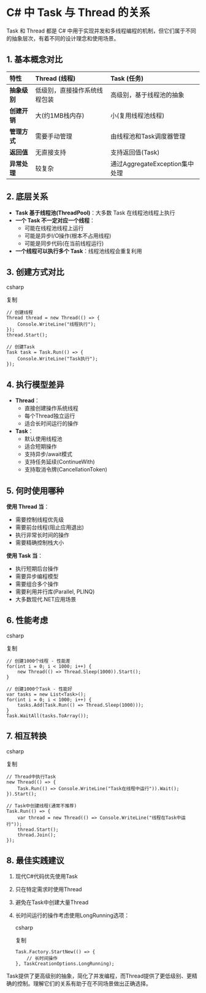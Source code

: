 # C# 中 Task 与 Thread 的关系

Task 和 Thread 都是 C# 中用于实现并发和多线程编程的机制，但它们属于不同的抽象层次，有着不同的设计理念和使用场景。

## 1. 基本概念对比

| 特性         | Thread (线程)                | Task (任务)                    |
| :----------- | :--------------------------- | :----------------------------- |
| **抽象级别** | 低级别，直接操作系统线程包装 | 高级别，基于线程池的抽象       |
| **创建开销** | 大(约1MB栈内存)              | 小(复用线程池线程)             |
| **管理方式** | 需要手动管理                 | 由线程池和Task调度器管理       |
| **返回值**   | 无直接支持                   | 支持返回值(Task<TResult>)      |
| **异常处理** | 较复杂                       | 通过AggregateException集中处理 |

## 2. 底层关系

- **Task 基于线程池(ThreadPool)**：大多数 Task 在线程池线程上执行
- **一个 Task 不一定对应一个线程**：
  - 可能在线程池线程上运行
  - 可能是异步I/O操作(根本不占用线程)
  - 可能是同步代码(在当前线程运行)
- **一个线程可以执行多个 Task**：线程池线程会重复利用

## 3. 创建方式对比

csharp

复制

```
// 创建线程
Thread thread = new Thread(() => {
    Console.WriteLine("线程执行");
});
thread.Start();

// 创建Task
Task task = Task.Run(() => {
    Console.WriteLine("Task执行");
});
```

## 4. 执行模型差异

- **Thread**：
  - 直接创建操作系统线程
  - 每个Thread独立运行
  - 适合长时间运行的操作
- **Task**：
  - 默认使用线程池
  - 适合短期操作
  - 支持异步/await模式
  - 支持任务延续(ContinueWith)
  - 支持取消令牌(CancellationToken)

## 5. 何时使用哪种

**使用 Thread 当**：

- 需要控制线程优先级
- 需要前台线程(阻止应用退出)
- 执行非常长时间的操作
- 需要精确控制栈大小

**使用 Task 当**：

- 执行短期后台操作
- 需要异步编程模型
- 需要组合多个操作
- 需要利用并行库(Parallel, PLINQ)
- 大多数现代.NET应用场景

## 6. 性能考虑

csharp

复制

```
// 创建1000个线程 - 性能差
for(int i = 0; i < 1000; i++) {
    new Thread(() => Thread.Sleep(1000)).Start();
}

// 创建1000个Task - 性能好
var tasks = new List<Task>();
for(int i = 0; i < 1000; i++) {
    tasks.Add(Task.Run(() => Thread.Sleep(1000)));
}
Task.WaitAll(tasks.ToArray());
```

## 7. 相互转换

csharp

复制

```
// Thread中执行Task
new Thread(() => {
    Task.Run(() => Console.WriteLine("Task在线程中运行")).Wait();
}).Start();

// Task中创建线程(通常不推荐)
Task.Run(() => {
    var thread = new Thread(() => Console.WriteLine("线程在Task中运行"));
    thread.Start();
    thread.Join();
});
```

## 8. 最佳实践建议

1. 现代C#代码优先使用Task

2. 只在特定需求时使用Thread

3. 避免在Task中创建大量Thread

4. 长时间运行的操作考虑使用LongRunning选项：

   csharp

   复制

   ```
   Task.Factory.StartNew(() => {
       // 长时间操作
   }, TaskCreationOptions.LongRunning);
   ```

Task提供了更高级别的抽象，简化了并发编程，而Thread提供了更低级别、更精确的控制。理解它们的关系有助于在不同场景做出正确选择。